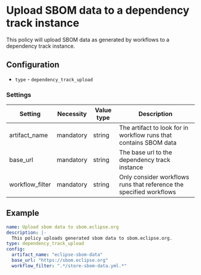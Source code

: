 # Upload SBOM data to a dependency track instance

This policy will upload SBOM data as generated by workflows to a dependency track instance.

## Configuration

- `type` - `dependency_track_upload`

### Settings

| Setting         | Necessity | Value type | Description                                                         |
|-----------------|-----------|------------|---------------------------------------------------------------------|
| artifact_name   | mandatory | string     | The artifact to look for in workflow runs that contains SBOM data   |
| base_url        | mandatory | string     | The base url to the dependency track instance                       |
| workflow_filter | mandatory | string     | Only consider workflows runs that reference the specified workflows |


## Example

``` yaml
name: Upload sbom data to sbom.eclipse.org
description: |-
  This policy uploads generated sbom data to sbom.eclipse.org.
type: dependency_track_upload
config:
  artifact_name: "eclipse-sbom-data"
  base_url: "https://sbom.eclipse.org"
  workflow_filter: ".*/store-sbom-data.yml.*"
```
